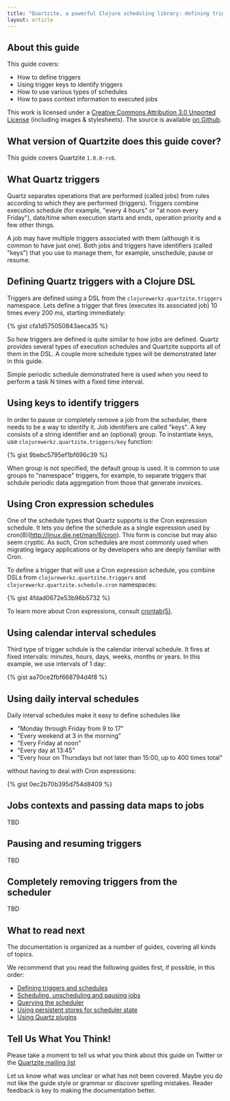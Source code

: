 ```yaml
---
title: "Quartzite, a powerful Clojure scheduling library: defining triggers and schedules"
layout: article
---
```


## About this guide

This guide covers:

 * How to define triggers
 * Using trigger keys to identify triggers
 * How to use various types of schedules
 * How to pass context information to executed jobs

This work is licensed under a <a rel="license" href="http://creativecommons.org/licenses/by/3.0/">Creative Commons Attribution 3.0 Unported License</a> (including images & stylesheets). The source is available [on Github](https://github.com/clojurewerkz/quartzite.docs).



## What version of Quartzite does this guide cover?

This guide covers Quartzite `1.0.0-rc6`.


## What Quartz triggers

Quartz separates operations that are performed (called jobs) from rules according to which they are performed (triggers). Triggers combine execution schedule
(for example, "every 4 hours" or "at noon every Friday"), date/time when execution starts and ends, operation priority and a few other things.

A job may have multiple triggers associated with them (although it is common to have just one). Both jobs and triggers have identifiers (called "keys")
that you use to manage them, for example, unschedule, pause or resume.


## Defining Quartz triggers with a Clojure DSL

Triggers are defined using a DSL from the `clojurewerkz.quartzite.triggers` namespace. Lets define a trigger that fires
(executes its associated job) 10 times every 200 ms, starting immediately:

{% gist cfa1d575050843aeca35 %}

So how triggers are defined is quite similar to how jobs are defined. Quartz provides several types of execution schedules
and Quartzite supports all of them in the DSL. A couple more schedule types will be demonstrated later in this guide.

Simple periodic schedule demonstrated here is used when you need to perform a task N times with a fixed time interval.


## Using keys to identify triggers

In order to pause or completely remove a job from the scheduler, there needs to be a way to identify it. Job identifiers are called "keys". A key consists
of a string identifier and an (optional) group. To instantiate keys, use `clojurewerkz.quartzite.triggers/key` function:

{% gist 9bebc5795ef1bf696c39 %}

When group is not specified, the default group is used. It is common to use groups to "namespace" triggers, for example, to separate triggers
that schdule periodic data aggregation from those that generate invoices.


## Using Cron expression schedules

One of the schedule types that Quartz supports is the Cron expression schedule. It lets you define the schedule as a single expression used
by cron(8)(http://linux.die.net/man/8/cron). This form is concise but may also seem cryptic. As such, Cron schedules
are most commonly used when migrating legacy applications or by developers who are deeply familiar with Cron.

To define a trigger that will use a Cron expression schedule, you combine DSLs from `clojurewerkz.quartzite.triggers` and `clojurewerkz.quartzite.schedule.cron` namespaces:

{% gist 4fdad0672e53b96b5732 %}

To learn more about Cron expressions, consult [crontab(5)](http://linux.die.net/man/5/crontab).


## Using calendar interval schedules

Third type of trigger schdule is the calendar interval schedule. It fires at fixed intervals: minutes, hours, days, weeks, months or years.
In this example, we use intervals of 1 day:

{% gist aa70ce2fbf668794d4f8 %}


## Using daily interval schedules

Daily interval schedules make it easy to define schedules like

 * "Monday through Friday from 9 to 17"
 * "Every weekend at 3 in the morning"
 * "Every Friday at noon"
 * "Every day at 13:45"
 * "Every hour on Thursdays but not later than 15:00, up to 400 times total"

without having to deal with Cron expressions:

{% gist 0ec2b70b395d754d8409 %}


## Jobs contexts and passing data maps to jobs

TBD


## Pausing and resuming triggers

TBD


## Completely removing triggers from the scheduler

TBD


## What to read next

The documentation is organized as a number of guides, covering all kinds of topics.

We recommend that you read the following guides first, if possible, in this order:

 * [Defining triggers and schedules](/articles/triggers.html)
 * [Scheduling, unscheduling and pausing jobs](/articles/unscheduling_and_pausing.html)
 * [Querying the scheduler](/articles/querying.html)
 * [Using persistent stores for scheduler state](/articles/persistent_quartz_stores.html)
 * [Using Quartz plugins](/articles/quartz_plugins.html)


## Tell Us What You Think!

Please take a moment to tell us what you think about this guide on Twitter or the [Quartzite mailing list](https://groups.google.com/forum/#!forum/clojure-quartz)

Let us know what was unclear or what has not been covered. Maybe you do not like the guide style or grammar or discover spelling mistakes. Reader feedback is key to making the documentation better.
